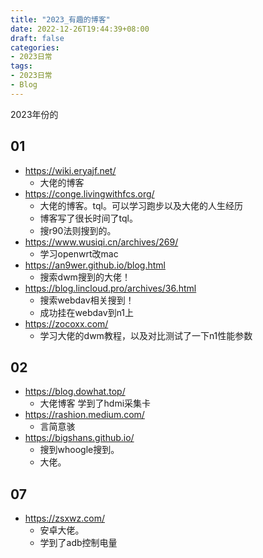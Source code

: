 ```yaml
---
title: "2023_有趣的博客"
date: 2022-12-26T19:44:39+08:00
draft: false
categories:
- 2023日常
tags:
- 2023日常
- Blog
---
```


2023年份的

## 01

- https://wiki.eryajf.net/
	- 大佬的博客
- https://conge.livingwithfcs.org/
	- 大佬的博客。tql。可以学习跑步以及大佬的人生经历
	- 博客写了很长时间了tql。
	- 搜r90法则搜到的。
- https://www.wusiqi.cn/archives/269/
	- 学习openwrt改mac
- https://an9wer.github.io/blog.html
	- 搜索dwm搜到的大佬！
- https://blog.lincloud.pro/archives/36.html
	- 搜索webdav相关搜到！
	- 成功挂在webdav到n1上
- https://zocoxx.com/
	- 学习大佬的dwm教程，以及对比测试了一下n1性能参数

## 02
- https://blog.dowhat.top/
	- 大佬博客 学到了hdmi采集卡
- https://rashion.medium.com/
	- 言简意骇
- https://bigshans.github.io/
	- 搜到whoogle搜到。
	- 大佬。

## 07

- https://zsxwz.com/
	- 安卓大佬。
	- 学到了adb控制电量